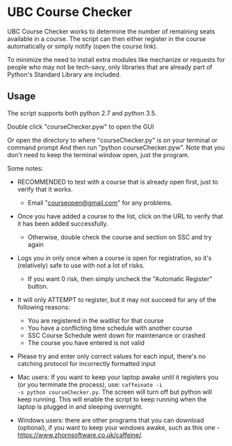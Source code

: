 # UBC Course Checker

UBC Course Checker works to determine the number of remaining seats available in a course. The script can then either register in the course automatically or simply notify (open the course link).

To minimize the need to install extra modules like mechanize or requests for people who may not be tech-savy, only libraries that are already part of Python's Standard Library are included.

## Usage
The script supports both python 2.7 and python 3.5.

Double click "courseChecker.pyw" to open the GUI

Or open the directory to where "courseChecker.py" is on your terminal or command prompt
And then run "python courseChecker.pyw".
Note that you don't need to keep the terminal window open, just the program.

Some notes:

* RECOMMENDED to test with a course that is already open first, just to verify that it works. 
    * Email "courseopen@gmail.com" for any problems.
* Once you have added a course to the list, click on the URL to verify that it has been added successfully.
    *  Otherwise, double check the course and section on SSC and try again
* Logs you in only once when a course is open for registration, so it's (relatively) safe to use with not a lot of risks.
    *  If you want 0 risk, then simply uncheck the "Automatic Register" button.
* It will only ATTEMPT to register, but it may not succeed for any of the following reasons:
    *  You are registered in the waitlist for that course
    *  You have a conflicting time schedule with another course
    *  SSC Course Schedule went down for maintenance or crashed
    *  The course you have entered is not valid
* Please try and enter only correct values for each input, there's no catching protocol for incorrectly formatted input

* Mac users: If you want to keep your laptop awake until it registers you (or you terminate the process), use: 
   <code>caffeinate -i -s python courseChecker.py</code>. The screen will turn off but python will keep running. This will enable the   script to keep running when the laptop is plugged in and sleeping overnight.
* Windows users: there are other programs that you can download (optional), if you want to keep your windows awake, such as this one - https://www.zhornsoftware.co.uk/caffeine/. 
